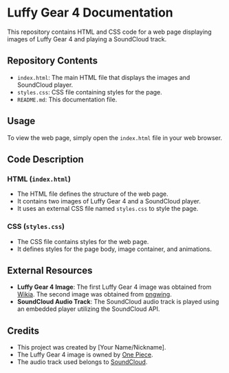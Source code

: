 # Luffy Gear 4 Documentation

This repository contains HTML and CSS code for a web page displaying images of Luffy Gear 4 and playing a SoundCloud track.

## Repository Contents

- `index.html`: The main HTML file that displays the images and SoundCloud player.
- `styles.css`: CSS file containing styles for the page.
- `README.md`: This documentation file.

## Usage

To view the web page, simply open the `index.html` file in your web browser.

## Code Description

### HTML (`index.html`)

- The HTML file defines the structure of the web page.
- It contains two images of Luffy Gear 4 and a SoundCloud player.
- It uses an external CSS file named `styles.css` to style the page.

### CSS (`styles.css`)

- The CSS file contains styles for the web page.
- It defines styles for the page body, image container, and animations.

## External Resources

- **Luffy Gear 4 Image**: The first Luffy Gear 4 image was obtained from [Wikia](https://vignette.wikia.nocookie.net/vsbattles/images/a/a9/Gear_fourth_luffy.png/revision/latest/scale-to-width-down/400?cb=20161215082709). The second image was obtained from [pngwing](https://pngwing.com/).
- **SoundCloud Audio Track**: The SoundCloud audio track is played using an embedded player utilizing the SoundCloud API.

## Credits

- This project was created by [Your Name/Nickname].
- The Luffy Gear 4 image is owned by [One Piece](https://onepiece.fandom.com/).
- The audio track used belongs to [SoundCloud](https://soundcloud.com/).
